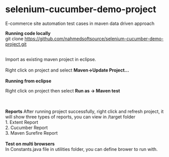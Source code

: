 # selenium-cucumber-demo-project

E-commerce site automation test cases in maven data driven approach

<b>Running code locally</b><br>
git clone https://github.com/nahmedsoftsource/selenium-cucumber-demo-project.git

<br>
Import as existing maven project in eclipse. 
<br>
<br>
Right click on project  and select <b>Maven->Update Project...</b>

<br>
<br>
<b>Running from eclipse</b>
<br>

Right click on project then select <b>Run as -> Maven test</b> 

<br>
<br>
<b>Reports</b>
After running project successfully, right click and refresh project, it will show three types of reports, you can view in /target folder
<br>
1. Extent Report <br>
2. Cucumber Report <br>
3. Maven Surefire Report

<br>
<br>
<b>Test on multi browsers </b>
<br>
In Constants.java file in utilities folder, you can define brower to run with.






